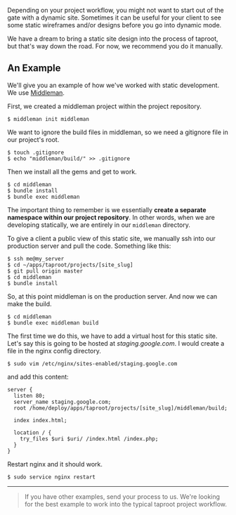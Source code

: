 Depending on your project workflow, you might not want to start out of the gate with a dynamic site. Sometimes it can be useful for your client to see some static wireframes and/or designs before you go into dynamic mode.

We have a dream to bring a static site design into the process of taproot, but that's way down the road. For now, we recommend you do it manually.

An Example
----------------

We'll give you an example of how we've worked with static development. We use [Middleman](https://middlemanapp.com/).

First, we created a middleman project within the project repository.

```text
$ middleman init middleman
```

We want to ignore the build files in middleman, so we need a gitignore file in our project's root.

```text
$ touch .gitignore
$ echo "middleman/build/" >> .gitignore
```

Then we install all the gems and get to work.

```text
$ cd middleman
$ bundle install
$ bundle exec middleman
```

The important thing to remember is we essentially **create a separate namespace within our project repository**. In other words, when we are developing statically, we are entirely in our `middleman` directory.

To give a client a public view of this static site, we manually ssh into our production server and pull the code. Something like this:

```text
$ ssh me@my_server
$ cd ~/apps/taproot/projects/[site_slug]
$ git pull origin master
$ cd middleman
$ bundle install
```

So, at this point middleman is on the production server. And now we can make the build.

```text
$ cd middleman
$ bundle exec middleman build
```

The first time we do this, we have to add a virtual host for this static site. Let's say this is going to be hosted at *staging.google.com*. I would create a file in the nginx config directory.

```text
$ sudo vim /etc/nginx/sites-enabled/staging.google.com
```

and add this content:

```nginx
server {
  listen 80;
  server_name staging.google.com;
  root /home/deploy/apps/taproot/projects/[site_slug]/middleman/build;

  index index.html;

  location / {
    try_files $uri $uri/ /index.html /index.php;
  }
}
```

Restart nginx and it should work.

```text
$ sudo service nginx restart
```

***

> If you have other examples, send your process to us. We're looking for the best example to work into the typical taproot project workflow.
